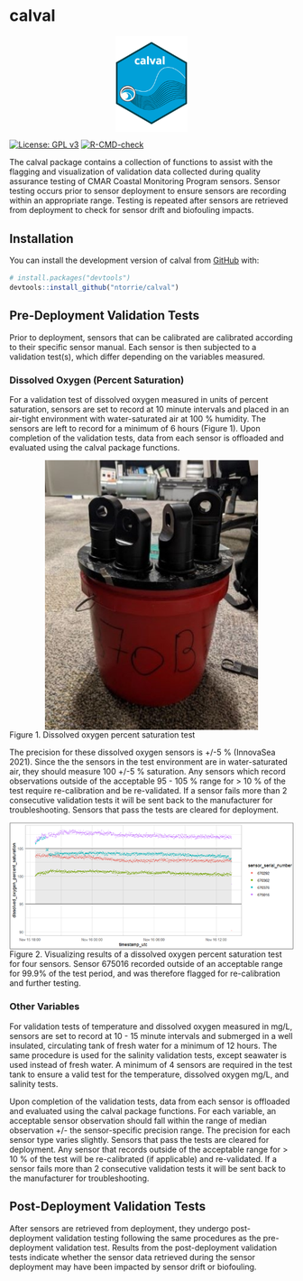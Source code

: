 
<!-- README.md is generated from README.Rmd. Please edit that file -->

# calval

<img src="man/figures/README-calval_hexsticker.png" width="25%" style="display: block; margin: auto;" />

<!-- badges: start -->

[![License: GPL
v3](https://img.shields.io/badge/License-GPLv3-blue.svg)](https://www.gnu.org/licenses/gpl-3.0)
[![R-CMD-check](https://github.com/ntorrie/calval/actions/workflows/R-CMD-check.yaml/badge.svg)](https://github.com/ntorrie/calval/actions/workflows/R-CMD-check.yaml)
<!-- badges: end -->

The calval package contains a collection of functions to assist with the
flagging and visualization of validation data collected during quality
assurance testing of CMAR Coastal Monitoring Program sensors. Sensor
testing occurs prior to sensor deployment to ensure sensors are
recording within an appropriate range. Testing is repeated after sensors
are retrieved from deployment to check for sensor drift and biofouling
impacts.

## Installation

You can install the development version of calval from
[GitHub](https://github.com/) with:

``` r
# install.packages("devtools")
devtools::install_github("ntorrie/calval")
```

## Pre-Deployment Validation Tests

Prior to deployment, sensors that can be calibrated are calibrated
according to their specific sensor manual. Each sensor is then subjected
to a validation test(s), which differ depending on the variables
measured.

### Dissolved Oxygen (Percent Saturation)

For a validation test of dissolved oxygen measured in units of percent
saturation, sensors are set to record at 10 minute intervals and placed
in an air-tight environment with water-saturated air at 100 % humidity.
The sensors are left to record for a minimum of 6 hours (Figure 1). Upon
completion of the validation tests, data from each sensor is offloaded
and evaluated using the calval package functions.

<img src="man/figures/do_bucket_test.jpg" width="75%" height="75%" style="display: block; margin: auto;" />
Figure 1. Dissolved oxygen percent saturation test <br>

The precision for these dissolved oxygen sensors is +/-5 % (InnovaSea
2021). Since the the sensors in the test environment are in
water-saturated air, they should measure 100 +/-5 % saturation. Any
sensors which record observations outside of the acceptable 95 - 105 %
range for \> 10 % of the test require re-calibration and be
re-validated. If a sensor fails more than 2 consecutive validation tests
it will be sent back to the manufacturer for troubleshooting. Sensors
that pass the tests are cleared for deployment.

<img src="man/figures/do_bucket_test_results.png" width="100%" height="120%" style="display: block; margin: auto;" />
Figure 2. Visualizing results of a dissolved oxygen percent saturation
test for four sensors. Sensor 675016 recorded outside of an acceptable
range for 99.9% of the test period, and was therefore flagged for
re-calibration and further testing.

### Other Variables

For validation tests of temperature and dissolved oxygen measured in
mg/L, sensors are set to record at 10 - 15 minute intervals and
submerged in a well insulated, circulating tank of fresh water for a
minimum of 12 hours. The same procedure is used for the salinity
validation tests, except seawater is used instead of fresh water. A
minimum of 4 sensors are required in the test tank to ensure a valid
test for the temperature, dissolved oxygen mg/L, and salinity tests.

Upon completion of the validation tests, data from each sensor is
offloaded and evaluated using the calval package functions. For each
variable, an acceptable sensor observation should fall within the range
of median observation +/- the sensor-specific precision range. The
precision for each sensor type varies slightly. Sensors that pass the
tests are cleared for deployment. Any sensor that records outside of the
acceptable range for \> 10 % of the test will be re-calibrated (if
applicable) and re-validated. If a sensor fails more than 2 consecutive
validation tests it will be sent back to the manufacturer for
troubleshooting.

## Post-Deployment Validation Tests

After sensors are retrieved from deployment, they undergo
post-deployment validation testing following the same procedures as the
pre-deployment validation test. Results from the post-deployment
validation tests indicate whether the sensor data retrieved during the
sensor deployment may have been impacted by sensor drift or biofouling.
